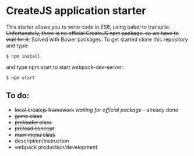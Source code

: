 # CreateJS application starter

This starter allows you to write code in ES6, using babel to transpile. ~~Unfortunately, there is no official CreateJS npm package, so we have to wait for it.~~ Solved with Bower packages.
To get started clone this repository and type:

``
$ npm install
``

and type npm start to start webpack-dev-server:

``
$ npm start
``

To do:
------
+ ~~local createjs framework~~ *waiting for official package* - already done
+ ~~game class~~
+ ~~preloader class~~
+ ~~preload concept~~
+ ~~main menu class~~
+ description/instruction
+ webpack production/development